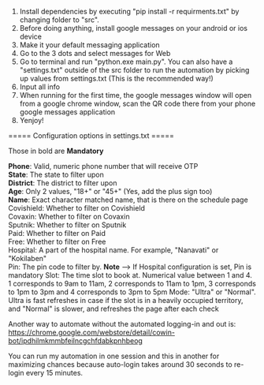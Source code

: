 1. Install dependencies by executing "pip install -r requirments.txt" by changing folder to "src".
1. Before doing anything, install google messages on your android or ios device
1. Make it your default messaging application
1. Go to the 3 dots and select messages for Web
1. Go to terminal and run "python.exe main.py". You can also have a "settings.txt" outside of the src folder to run the
   automation by picking up values from settings.txt (This is the recommended way!)
1. Input all info
1. When running for the first time, the google messages window will open from a google chrome window, scan the QR code there from your phone google messages application
1. Yenjoy!


===== Configuration options in settings.txt =====

Those in bold are **Mandatory**

**Phone**: Valid, numeric phone number that will receive OTP <br>
**State**: The state to filter upon <br>
**District**: The district to filter upon <br>
**Age**:  Only 2 values, "18+" or "45+" (Yes, add the plus sign too) <br>
**Name**:  Exact character matched name, that is there on the schedule page <br>
Covishield: Whether to filter on Covishield <br>
Covaxin: Whether to filter on Covaxin <br>
Sputnik: Whether to filter on Sputnik <br>
Paid: Whether to filter on Paid <br>
Free: Whether to filter on Free <br>
Hospital: A part of the hospital name. For example, "Nanavati" or "Kokilaben" <br>
Pin: The pin code to filter by. **Note** --> If Hospital configuration is set, Pin is mandatory
Slot: The time slot to book at. Numerical value between 1 and 4. 1 corresponds to 9am to 11am, 2 corresponds to 11am to 1pm,
3 corresponds to 1pm to 3pm and 4 corresponds to 3pm to 5pm
Mode: "Ultra" or "Normal". Ultra is fast refreshes in case if the slot is in a
heavily occupied territory, and "Normal" is slower, and refreshes the page after
each check

Another way to automate without the automated logging-in and out is:
https://chrome.google.com/webstore/detail/cowin-bot/ipdhilmkmmbfeilncgchfdabkpnhbeog

You can run my automation in one session and this in another for maximizing chances
because auto-login takes around 30 seconds to re-login every 15 minutes.